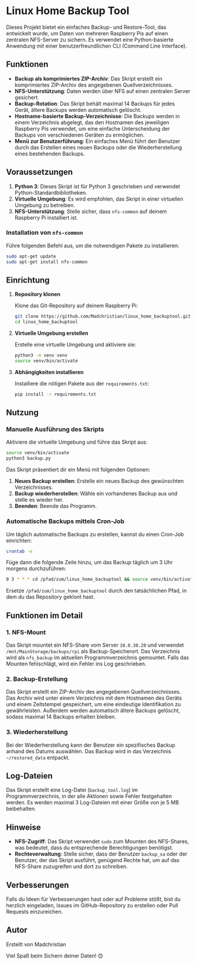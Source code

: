 # Linux Home Backup Tool

Dieses Projekt bietet ein einfaches Backup- und Restore-Tool, das entwickelt wurde, um Daten von mehreren Raspberry Pis auf einen zentralen NFS-Server zu sichern. Es verwendet eine Python-basierte Anwendung mit einer benutzerfreundlichen CLI (Command Line Interface).

## Funktionen

- **Backup als komprimiertes ZIP-Archiv**: Das Skript erstellt ein komprimiertes ZIP-Archiv des angegebenen Quellverzeichnisses.
- **NFS-Unterstützung**: Daten werden über NFS auf einen zentralen Server gesichert.
- **Backup-Rotation**: Das Skript behält maximal 14 Backups für jedes Gerät, ältere Backups werden automatisch gelöscht.
- **Hostname-basierte Backup-Verzeichnisse**: Die Backups werden in einem Verzeichnis abgelegt, das den Hostnamen des jeweiligen Raspberry Pis verwendet, um eine einfache Unterscheidung der Backups von verschiedenen Geräten zu ermöglichen.
- **Menü zur Benutzerführung**: Ein einfaches Menü führt den Benutzer durch das Erstellen eines neuen Backups oder die Wiederherstellung eines bestehenden Backups.

## Voraussetzungen

1. **Python 3**: Dieses Skript ist für Python 3 geschrieben und verwendet Python-Standardbibliotheken.
2. **Virtuelle Umgebung**: Es wird empfohlen, das Skript in einer virtuellen Umgebung zu betreiben.
3. **NFS-Unterstützung**: Stelle sicher, dass `nfs-common` auf deinem Raspberry Pi installiert ist.

### Installation von `nfs-common`

Führe folgenden Befehl aus, um die notwendigen Pakete zu installieren:

```sh
sudo apt-get update
sudo apt-get install nfs-common
```

## Einrichtung

1. **Repository klonen**

   Klone das Git-Repository auf deinem Raspberry Pi:

   ```sh
   git clone https://github.com/Madchristian/linux_home_backuptool.git
   cd linux_home_backuptool
   ```

2. **Virtuelle Umgebung erstellen**

   Erstelle eine virtuelle Umgebung und aktiviere sie:

   ```sh
   python3 -m venv venv
   source venv/bin/activate
   ```

3. **Abhängigkeiten installieren**

   Installiere die nötigen Pakete aus der `requirements.txt`:

   ```sh
   pip install -r requirements.txt
   ```

## Nutzung

### Manuelle Ausführung des Skripts

Aktiviere die virtuelle Umgebung und führe das Skript aus:

```sh
source venv/bin/activate
python3 backup.py
```

Das Skript präsentiert dir ein Menü mit folgenden Optionen:

1. **Neues Backup erstellen**: Erstelle ein neues Backup des gewünschten Verzeichnisses.
2. **Backup wiederherstellen**: Wähle ein vorhandenes Backup aus und stelle es wieder her.
3. **Beenden**: Beende das Programm.

### Automatische Backups mittels Cron-Job

Um täglich automatische Backups zu erstellen, kannst du einen Cron-Job einrichten:

```sh
crontab -e
```
Füge dann die folgende Zeile hinzu, um das Backup täglich um 3 Uhr morgens durchzuführen:

```sh
0 3 * * * cd /pfad/zum/linux_home_backuptool && source venv/bin/activate && /usr/bin/python3 backup.py backup --source /home/pi > /pfad/zum/linux_home_backuptool/cronjob.log 2>&1
```

Ersetze `/pfad/zum/linux_home_backuptool` durch den tatsächlichen Pfad, in dem du das Repository geklont hast.

## Funktionen im Detail

### 1. NFS-Mount
Das Skript mountet ein NFS-Share vom Server `10.0.30.20` und verwendet `/mnt/MainStorage/backups/rpi` als Backup-Speicherort. Das Verzeichnis wird als `nfs_backup` im aktuellen Programmverzeichnis gemountet. Falls das Mounten fehlschlägt, wird ein Fehler ins Log geschrieben.

### 2. Backup-Erstellung
Das Skript erstellt ein ZIP-Archiv des angegebenen Quellverzeichnisses. Das Archiv wird unter einem Verzeichnis mit dem Hostnamen des Geräts und einem Zeitstempel gespeichert, um eine eindeutige Identifikation zu gewährleisten. Außerdem werden automatisch ältere Backups gelöscht, sodass maximal 14 Backups erhalten bleiben.

### 3. Wiederherstellung
Bei der Wiederherstellung kann der Benutzer ein spezifisches Backup anhand des Datums auswählen. Das Backup wird in das Verzeichnis `~/restored_data` entpackt.

## Log-Dateien
Das Skript erstellt eine Log-Datei (`backup_tool.log`) im Programmverzeichnis, in der alle Aktionen sowie Fehler festgehalten werden. Es werden maximal 3 Log-Dateien mit einer Größe von je 5 MB beibehalten.

## Hinweise
- **NFS-Zugriff**: Das Skript verwendet `sudo` zum Mounten des NFS-Shares, was bedeutet, dass du entsprechende Berechtigungen benötigst.
- **Rechteverwaltung**: Stelle sicher, dass der Benutzer `backup_sa` oder der Benutzer, der das Skript ausführt, genügend Rechte hat, um auf das NFS-Share zuzugreifen und dort zu schreiben.

## Verbesserungen
Falls du Ideen für Verbesserungen hast oder auf Probleme stößt, bist du herzlich eingeladen, Issues im GitHub-Repository zu erstellen oder Pull Requests einzureichen.

## Autor
Erstellt von Madchristian

Viel Spaß beim Sichern deiner Daten! 😊

